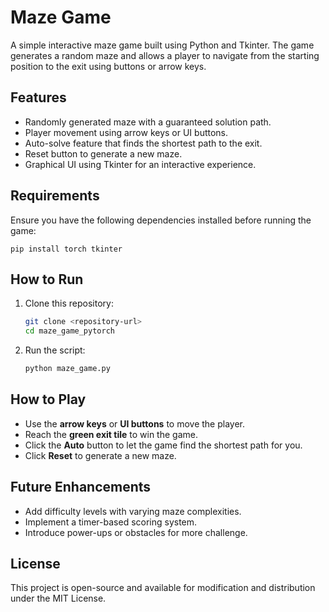 # Maze Game
A simple interactive maze game built using Python and Tkinter. The game generates a random maze and allows a player to navigate from the starting position to the exit using buttons or arrow keys.

## Features
- Randomly generated maze with a guaranteed solution path.
- Player movement using arrow keys or UI buttons.
- Auto-solve feature that finds the shortest path to the exit.
- Reset button to generate a new maze.
- Graphical UI using Tkinter for an interactive experience.

## Requirements
Ensure you have the following dependencies installed before running the game:

```
pip install torch tkinter
```

## How to Run
1. Clone this repository:
   ```sh
   git clone <repository-url>
   cd maze_game_pytorch
   ```
2. Run the script:
   ```sh
   python maze_game.py
   ```

## How to Play
- Use the **arrow keys** or **UI buttons** to move the player.
- Reach the **green exit tile** to win the game.
- Click the **Auto** button to let the game find the shortest path for you.
- Click **Reset** to generate a new maze.

## Future Enhancements
- Add difficulty levels with varying maze complexities.
- Implement a timer-based scoring system.
- Introduce power-ups or obstacles for more challenge.

## License
This project is open-source and available for modification and distribution under the MIT License.